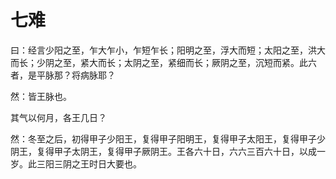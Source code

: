 # 七难



曰：经言少阳之至，乍大乍小，乍短乍长；阳明之至，浮大而短；太阳之至，洪大而长；少阴之至，紧大而长；太阴之至，紧细而长；厥阴之至，沉短而紧。此六者，是平脉那？将病脉耶？


然：皆王脉也。


其气以何月，各王几日？


然：冬至之后，初得甲子少阳王，复得甲子阳明王，复得甲子太阳王，复得甲子少阴王，复得甲子太阴王，复得甲子厥阴王。王各六十日，六六三百六十日，以成一岁。此三阳三阴之王时日大要也。